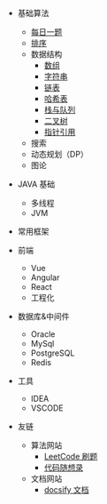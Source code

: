 - 基础算法

  - [每日一题](基础算法/每日一题.md)
  - [排序](基础算法/排序.md)
  - 数据结构
    - [数组](基础算法/数组.md)
    - [字符串](基础算法/字符串.md)
    - [链表](基础算法/链表.md)
    - [哈希表](基础算法/哈希表.md)
    - [栈与队列](基础算法/栈与队列.md)
    - [二叉树](基础算法/二叉树.md)
    - [指针引用](基础算法/指针引用.md)
  - 搜索
  - 动态规划（DP）
  - 图论

- JAVA 基础

  - 多线程
  - JVM

- 常用框架

- 前端

  - Vue
  - Angular
  - React
  - 工程化

- 数据库&中间件

  - Oracle
  - MySql
  - PostgreSQL
  - Redis

- 工具

  - IDEA
  - VSCODE

- 友链
  - 算法网站
    - [LeetCode 刷题](https://doocs.gitee.io/leetcode/#/)
    - [代码随想录](https://programmercarl.com/)
  - 文档网站
    - [docsify 文档](https://docsify.js.org/#/zh-cn/custom-navbar)
